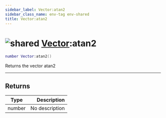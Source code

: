 ```yaml
---
sidebar_label: Vector:atan2
sidebar_class_name: env-tag env-shared
title: Vector:atan2
---
```


# <img src='/img/wiki/shared.png' alt='shared' data-tag='env-tag' /> [Vector](../vector/README.md):atan2

```lua
number Vector:atan2()
```

Returns the vector atan2<br/>

-----------------
## Returns

| Type   | Description |
| ------ | ----------: |
| number | No description |
